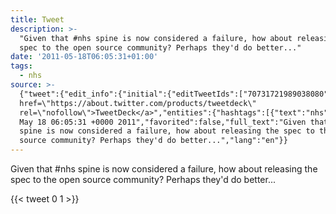 ```yaml
---
title: Tweet
description: >-
  "Given that #nhs spine is now considered a failure, how about releasing the
  spec to the open source community? Perhaps they'd do better..."
date: '2011-05-18T06:05:31+01:00'
tags:
  - nhs
source: >-
  {"tweet":{"edit_info":{"initial":{"editTweetIds":["70731721989038080"],"editableUntil":"2011-05-18T07:05:31.311Z","editsRemaining":"5","isEditEligible":true}},"retweeted":false,"source":"<a
  href=\"https://about.twitter.com/products/tweetdeck\"
  rel=\"nofollow\">TweetDeck</a>","entities":{"hashtags":[{"text":"nhs","indices":["11","15"]}],"symbols":[],"user_mentions":[],"urls":[]},"display_text_range":["0","137"],"favorite_count":"0","id_str":"70731721989038080","truncated":false,"retweet_count":"1","id":"70731721989038080","created_at":"Wed
  May 18 06:05:31 +0000 2011","favorited":false,"full_text":"Given that #nhs
  spine is now considered a failure, how about releasing the spec to the open
  source community? Perhaps they'd do better...","lang":"en"}}
---
```

Given that #nhs spine is now considered a failure, how about releasing the spec to the open source community? Perhaps they'd do better...
    
{{< tweet 0 1 >}}
    
